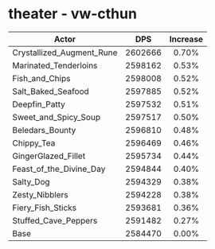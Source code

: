 # theater - vw-cthun
| Actor | DPS | Increase |
|---|:---:|:---:|
|Crystallized_Augment_Rune|2602666|0.70%|
|Marinated_Tenderloins|2598162|0.53%|
|Fish_and_Chips|2598008|0.52%|
|Salt_Baked_Seafood|2597885|0.52%|
|Deepfin_Patty|2597532|0.51%|
|Sweet_and_Spicy_Soup|2597517|0.50%|
|Beledars_Bounty|2596810|0.48%|
|Chippy_Tea|2596469|0.46%|
|GingerGlazed_Fillet|2595734|0.44%|
|Feast_of_the_Divine_Day|2594844|0.40%|
|Salty_Dog|2594329|0.38%|
|Zesty_Nibblers|2594228|0.38%|
|Fiery_Fish_Sticks|2593681|0.36%|
|Stuffed_Cave_Peppers|2591482|0.27%|
|Base|2584470|0.00%|
